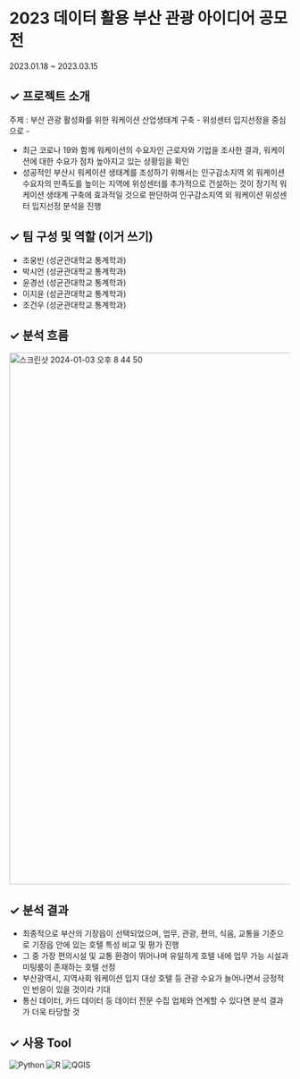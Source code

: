 # 2023 데이터 활용 부산 관광 아이디어 공모전
2023.01.18 ~ 2023.03.15

✓ 프로젝트 소개
------
주제 : 부산 관광 활성화를 위한 워케이션 산업생태계 구축 - 위성센터 입지선정을 중심으로 - 

- 최근 코로나 19와 함께 워케이션의 수요자인 근로자와 기업을 조사한 결과, 워케이션에 대한 수요가 점차 높아지고 있는 상황임을 확인
- 성공적인 부산시 워케이션 생태계를 조성하기 위해서는 인구감소지역 외 워케이션 수요자의 만족도를 높이는 지역에 위성센터를 추가적으로 건설하는 것이 장기적 워케이션 생태계 구축에 효과적일 것으로 판단하여 인구감소지역 외 워케이션 위성센터 입지선정 분석을 진행


✓ 팀 구성 및 역할 (이거 쓰기)
------
  - 조웅빈 (성균관대학교 통계학과)
  - 박시언 (성균관대학교 통계학과)
  - 윤경선 (성균관대학교 통계학과)
  - 이지윤 (성균관대학교 통계학과)
  - 조건우 (성균관대학교 통계학과) 

  
✓ 분석 흐름 
------
<img width="951" alt="스크린샷 2024-01-03 오후 8 44 50" src="https://github.com/jiyunLeeee/2023_BUSAN_TOURISM_IDEA_CONTEST/assets/134356622/c6aee773-c22b-4018-8504-a3ca74962e9b">

✓ 분석 결과
------ 
 - 최종적으로 부산의 기장읍이 선택되었으며, 업무, 관광, 편의, 식음, 교통을 기준으로 기장읍 안에 있는 호텔 특성 비교 및 평가 진행
 - 그 중 가장 편의시설 및 교통 환경이 뛰어나며 유일하게 호텔 내에 업무 가능 시설과 미팅룸이 존재하는 호텔 선정
 - 부산광역시, 지역사회 워케이션 입지 대상 호텔 등 관광 수요가 늘어나면서 긍정적인 반응이 있을 것이라 기대
 - 통신 데이터, 카드 데이터 등 데이터 전문 수집 업체와 연계할 수 있다면 분석 결과가 더욱 타당할 것 


✓ 사용 Tool
------
<img alt="Python" src ="https://img.shields.io/badge/Python-3776AB.svg?&style=flat-square&logo=Python&logoColor=white"/> <img alt="R" src ="https://img.shields.io/badge/R-276DC3.svg?&style=flat-square&logo=R&logoColor=white"/>  <img alt="QGIS" src ="https://img.shields.io/badge/QGIS-589632.svg?&style=flat-square&logo=qgis&logoColor=white"/> 
